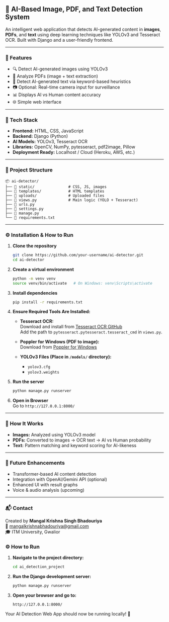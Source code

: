 

## 🧠 AI-Based Image, PDF, and Text Detection System

An intelligent web application that detects AI-generated content in **images**, **PDFs**, and **text** using deep learning techniques like YOLOv3 and Tesseract OCR. Built with Django and a user-friendly frontend.

---

### 🚀 Features

- 🔍 Detect AI-generated images using YOLOv3
- 📄 Analyze PDFs (image + text extraction)
- 📝 Detect AI-generated text via keyword-based heuristics
- 📷 Optional: Real-time camera input for surveillance
- 📊 Displays AI vs Human content accuracy
- 🌐 Simple web interface

---

### 🧰 Tech Stack

- **Frontend:** HTML, CSS, JavaScript
- **Backend:** Django (Python)
- **AI Models:** YOLOv3, Tesseract OCR
- **Libraries:** OpenCV, NumPy, pytesseract, pdf2image, Pillow
- **Deployment Ready:** Localhost / Cloud (Heroku, AWS, etc.)

---

### 📁 Project Structure

```
📦 ai-detector/
├── 📁 static/               # CSS, JS, images
├── 📁 templates/            # HTML templates
├── 📁 uploads/              # Uploaded files
├── 📄 views.py              # Main logic (YOLO + Tesseract)
├── 📄 urls.py
├── 📄 settings.py
├── 📄 manage.py
└── 📄 requirements.txt
```

---

### ⚙️ Installation & How to Run

1. **Clone the repository**
   ```bash
   git clone https://github.com/your-username/ai-detector.git
   cd ai-detector
   ```

2. **Create a virtual environment**
   ```bash
   python -m venv venv
   source venv/bin/activate   # On Windows: venv\Scripts\activate
   ```

3. **Install dependencies**
   ```bash
   pip install -r requirements.txt
   ```

4. **Ensure Required Tools Are Installed:**
   - **Tesseract OCR:**  
     Download and install from [Tesseract OCR GitHub](https://github.com/tesseract-ocr/tesseract)  
     Add the path to `pytesseract.pytesseract.tesseract_cmd` in `views.py`.

   - **Poppler for Windows (PDF to image):**  
     Download from [Poppler for Windows](http://blog.alivate.com.au/poppler-windows/)

   - **YOLOv3 Files (Place in `/models/` directory):**
     - `yolov3.cfg`
     - `yolov3.weights`

5. **Run the server**
   ```bash
   python manage.py runserver
   ```

6. **Open in Browser**  
   Go to `http://127.0.0.1:8000/`

---

### 🧪 How It Works

- **Images:** Analyzed using YOLOv3 model
- **PDFs:** Converted to images → OCR text → AI vs Human probability
- **Text:** Pattern matching and keyword scoring for AI-likeness

---

### 📌 Future Enhancements

- Transformer-based AI content detection
- Integration with OpenAI/Gemini API (optional)
- Enhanced UI with result graphs
- Voice & audio analysis (upcoming)

---

### 📬 Contact

Created by **Mangal Krishna Singh Bhadouriya**  
📧 [mangalkrishnabhadouriya@gmail.com](mailto:mangalkrishnabhadouriya@gmail.com)  
🎓 ITM University, Gwalior


### ⚙️ How to Run

1. **Navigate to the project directory:**
   ```bash
   cd ai_detection_project
   ```

2. **Run the Django development server:**
   ```bash
   python manage.py runserver
   ```

3. **Open your browser and go to:**
   ```
   http://127.0.0.1:8000/
   ```

Your AI Detection Web App should now be running locally! 🚀


